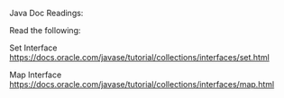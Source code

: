 Java Doc Readings:

Read the following:

Set Interface
https://docs.oracle.com/javase/tutorial/collections/interfaces/set.html

Map Interface
https://docs.oracle.com/javase/tutorial/collections/interfaces/map.html
